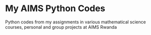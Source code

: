 # My AIMS Python Codes
Python codes from my assignments in various mathematical science courses, personal and group projects at AIMS Rwanda

